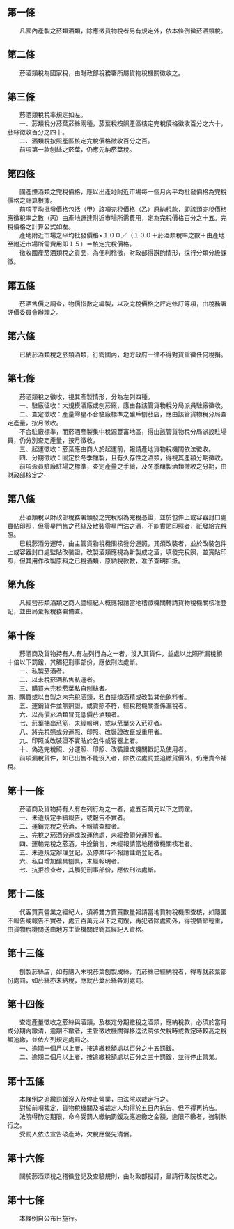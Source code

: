 第一條 
-------
　　凡國內產製之菸類酒類，除應徵貨物稅者另有規定外，依本條例徵菸酒類稅。  


第二條 
-------
　　菸酒類稅為國家稅，由財政部稅務署所屬貨物稅機關徵收之。  


第三條 
-------
　　菸酒類稅稅率規定如左。  
　　一、菸類稅分菸葉菸絲兩種，菸葉稅按照產區核定完稅價格徵收百分之六十，菸絲徵收百分之四十。  
　　二、酒類稅按照產區核定完稅價格徵收百分之百。  
　　前項第一款刨絲之菸葉，仍應先納菸葉稅。  


第四條 
-------
　　國產煙酒類之完稅價格，應以出產地附近市場每一個月內平均批發價格為完稅價格之計算根據。  
　　前項平均批發價格包括（甲）該項完稅價格（乙）原納稅款，即該類完稅價格應徵稅率之數（丙）由產地運達附近市場所需費用，定為完稅價格百分之十五。完稅價格之計算公式如左。  
　　產地附近市場之平均批發價格×１００／（１００＋菸酒類稅率之數＋由產地至附近市場所需費用即１５）＝核定完稅價格。  
　　徵收國產菸酒類稅之貨品，為便利稽徵，財政部得斟酌情形，採行分類分級課徵。  


第五條 
-------
　　菸酒售價之調查，物價指數之編製，以及完稅價格之評定修訂等項，由稅務署評價委員會辦理之。  


第六條 
-------
　　已納菸酒類稅之菸類酒類，行銷國內，地方政府一律不得對貨重徵任何稅捐。  


第七條 
-------
　　菸酒類稅之徵收，視其產製情形，分為左列四種。  
　　一、駐廠征收：大規模酒廠或刨菸廠，應由各該管貨物稅分局派員駐廠徵收。  
　　二、查定徵收：產量零星不合駐廠標準之釀戶刨菸店，應由該管貨物稅分局查定產量，按月徵收。  
　　不合駐廠標準，而菸酒產製集中稅源豐富地區，得由該管貨物稅分局派設駐場員，仍分別查定產量，按月徵收。  
　　三、起運徵收：菸葉應由商人於起運前，報請產地貨物稅機關依法徵收。  
　　四、分期徵收：固定於冬季釀製，且有久存性之酒類，得視其產額分期徵收。  
　　前項派員駐廠駐場之標準，查定產量之手續，及冬季釀製酒類徵收之分期，由財政部核定之‧  


第八條 
-------
　　菸酒類稅以財政部稅務署頒發之完稅照為完稅憑證，並於包件上或容器封口處實貼印照，但零星門售之菸絲及散裝零星門沽之酒，不能實貼印照者，祇發給完稅照。  
　　巳稅菸酒分運時，由主管貨物稅機關核發分運照，其須改裝者，並於改裝包件上或容器封口處監貼改裝證，改製酒類應視為新製成之酒，填發完稅照，並實貼印照，但其用作改製原料之已稅酒類，原納稅款數，准予查明扣抵。  


第九條 
-------
　　凡經營菸類酒類之商人暨經紀人概應報請當地稽徵機關轉請貨物稅機關核准登記，並由局彙報稅務署備查。  


第十條 
-------
　　菸酒商及貨物持有人,有左列行為之一者，沒入其貨件，並處以比照所漏稅額十倍以下罰鍰，其觸犯刑事部份，應依刑法處斷。  
　　一、私製菸酒者。  
　　二、以未稅菸酒私售私運者。  
　　三、購買未完稅菸葉私自刨絲者。  
四、購買或以自製之未完稅酒類，私自提煉酒精或改製其他飲料者。  
　　五、運銷貨件並無照證，或貨照不符，經稅務機關查係漏稅者。  
　　六、以高價菸酒類冒充低價菸酒類者。  
　　七、菸葉抽出菸筋，未經報明，或以菸葉夾入菸筋者。  
　　八、將完稅照或分運照、印照、改裝證改竄或重用者。  
　　九、印照或改裝證不實貼於包件或容器上者。  
　　十、偽造完稅照、分運照、印照、改裝證或機關戳記及使用者。  
　　前項漏稅貨件，如已出售不能沒入者，除依法處罰並追繳貨價外，仍應責令補稅。  


第十一條 
---------
　　菸酒商及貨物持有人有左列行為之一者，處五百萬元以下之罰鍰。  
　　一、未遵規定手續報告，或報告不實者。  
　　二、運銷完稅之菸酒，不報請查驗者。  
　　三、完稅之菸酒分運或改運他處，未經換領分運照者。  
　　四、運輸完稅之菸酒，中途銷售，未經報請當地稽徵機關核准者。  
　　五、未遵規定辦理登記，及停業時不報請註銷登記者。  
　　六、私自增加釀具刨具，未經報明者。  
　　七、抗拒檢查者，其觸犯刑事部份，應依刑法處斷。  


第十二條 
---------
　　代客買賣營業之經紀人，須將雙方買賣數量報請當地貨物稅機關查核，如隱匿不報告或報告不實者，處五百萬元以下之罰鍰，再犯者除處罰外，得視情節輕重，由貨物稅機關送由地方主管機關取銷其經紀人資格。  


第十三條 
---------
　　刨製菸絲店，如有購入未稅菸葉刨製成絲，而菸絲已經納稅者，得專就菸葉部份處罰，如菸絲亦未納稅，應就菸葉菸絲各別處罰。  


第十四條 
---------
　　查定產量徵收之菸絲與酒類，及核定分期繳稅之酒類，應納稅款，必須於當月或分期內繳清，逾期不繳者，主管徵收機關得移送法院依欠稅時或裁定時較高之稅額追繳，並依左列規定處罰之。  
　　一、逾期一個月以上者，按追繳稅額處以百分之十五罰鍰。  
　　二、逾期二個月以上者，按追繳稅額處以百分之三十罰鍰，並得停止營業。  


第十五條 
---------
　　本條例之追繳罰鍰沒入及停止營業，由法院以裁定行之。  
　　對於前項裁定，貨物稅機關及被裁定人均得於五日內抗告、但不得再抗告。  
　　法院得酌定期限，命令受罰人繳納罰鍰及應追繳之金額，逾限不繳者，強制執行之。  
　　受罰人依法宣告破產時，欠稅應優先清償。  


第十六條 
---------
　　關於菸酒類稅之稽徵登記及查驗規則，由財政部擬訂，呈請行政院核定之。  


第十七條 
---------
　　本條例自公布日施行。